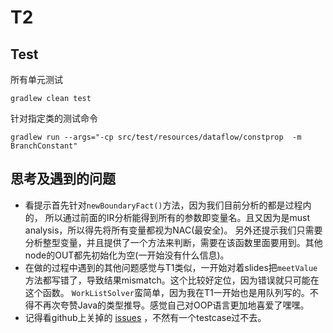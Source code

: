 # T2

## Test
所有单元测试
```shell script
gradlew clean test
```
针对指定类的测试命令

```shell script
gradlew run --args="-cp src/test/resources/dataflow/constprop  -m BranchConstant"
```


## 思考及遇到的问题
- 看提示首先针对`newBoundaryFact()`方法，因为我们目前分析的都是过程内的，
所以通过前面的IR分析能得到所有的参数即变量名。且又因为是must analysis，所以得先将所有变量都视为NAC(最安全)。
另外还提示我们只需要分析整型变量，并且提供了一个方法来判断，需要在该函数里面要用到。其他node的OUT都先初始化为空(一开始没有什么信息)。
- 在做的过程中遇到的其他问题感觉与T1类似，一开始对着slides把`meetValue`方法都写错了，导致结果mismatch。这个比较好定位，因为错误就只可能在这个函数。
`WorkListSolver`蛮简单，因为我在T1一开始也是用队列写的。不得不再次夸赞Java的类型推导。感觉自己对OOP语言更加地喜爱了嘿嘿。
- 记得看github上关掉的
[issues](https://github.com/pascal-lab/Tai-e-assignments/issues/2) ，不然有一个testcase过不去。
